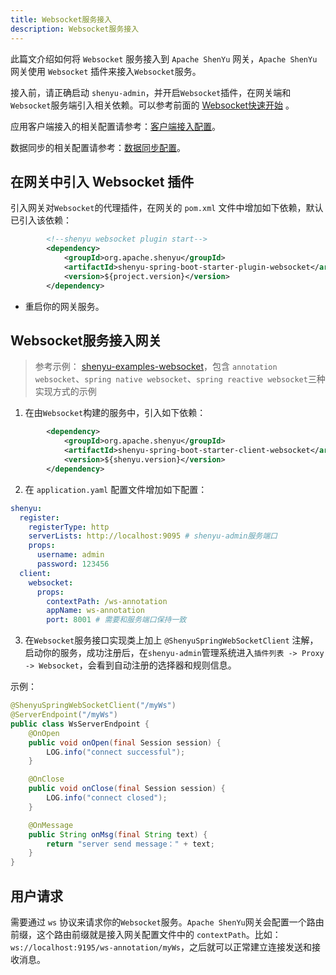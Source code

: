 ```yaml
---
title: Websocket服务接入
description: Websocket服务接入
---
```

此篇文介绍如何将 `Websocket` 服务接入到 `Apache ShenYu` 网关，`Apache ShenYu` 网关使用 `Websocket` 插件来接入`Websocket`服务。

接入前，请正确启动 `shenyu-admin`，并开启`Websocket`插件，在网关端和`Websocket`服务端引入相关依赖。可以参考前面的 [Websocket快速开始](../quick-start/quick-start-websocket) 。

应用客户端接入的相关配置请参考：[客户端接入配置](register-center-access.md)。

数据同步的相关配置请参考：[数据同步配置](use-data-sync.md)。

## 在网关中引入 Websocket 插件

引入网关对`Websocket`的代理插件，在网关的 `pom.xml` 文件中增加如下依赖，默认已引入该依赖：

```xml
        <!--shenyu websocket plugin start-->
        <dependency>
            <groupId>org.apache.shenyu</groupId>
            <artifactId>shenyu-spring-boot-starter-plugin-websocket</artifactId>
            <version>${project.version}</version>
        </dependency>
```

* 重启你的网关服务。

## Websocket服务接入网关

> 参考示例： [shenyu-examples-websocket](https://github.com/apache/shenyu/tree/2.4.3-release/shenyu-examples/shenyu-examples-websocket)，包含 `annotation websocket`、`spring native websocket`、`spring reactive websocket`三种实现方式的示例

1. 在由`Websocket`构建的服务中，引入如下依赖：

```xml
        <dependency>
            <groupId>org.apache.shenyu</groupId>
            <artifactId>shenyu-spring-boot-starter-client-websocket</artifactId>
            <version>${shenyu.version}</version>
        </dependency>
```

2. 在 `application.yaml` 配置文件增加如下配置：

```yaml
shenyu:
  register:
    registerType: http
    serverLists: http://localhost:9095 # shenyu-admin服务端口
    props:
      username: admin
      password: 123456
  client:
    websocket:
      props:
        contextPath: /ws-annotation
        appName: ws-annotation
        port: 8001 # 需要和服务端口保持一致
```

3. 在`Websocket`服务接口实现类上加上 `@ShenyuSpringWebSocketClient` 注解，启动你的服务，成功注册后，在`shenyu-admin`管理系统进入`插件列表 -> Proxy -> Websocket`，会看到自动注册的选择器和规则信息。

示例：

```java
@ShenyuSpringWebSocketClient("/myWs")
@ServerEndpoint("/myWs")
public class WsServerEndpoint {
    @OnOpen
    public void onOpen(final Session session) {
        LOG.info("connect successful");
    }

    @OnClose
    public void onClose(final Session session) {
        LOG.info("connect closed");
    }

    @OnMessage
    public String onMsg(final String text) {
        return "server send message：" + text;
    }
}
```

## 用户请求

需要通过 `ws` 协议来请求你的`Websocket`服务。`Apache ShenYu`网关会配置一个路由前缀，这个路由前缀就是接入网关配置文件中的 `contextPath`。比如： `ws://localhost:9195/ws-annotation/myWs`，之后就可以正常建立连接发送和接收消息。
